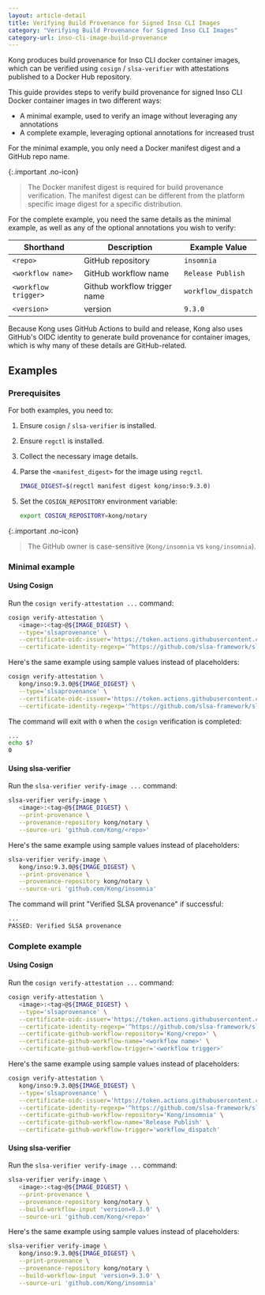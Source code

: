 ```yaml
---
layout: article-detail
title: Verifying Build Provenance for Signed Inso CLI Images
category: "Verifying Build Provenance for Signed Inso CLI Images"
category-url: inso-cli-image-build-provenance
---
```


Kong produces build provenance for Inso CLI docker container images, which can be verified using `cosign` / `slsa-verifier` with attestations published to a Docker Hub repository.

This guide provides steps to verify build provenance for signed Inso CLI Docker container images in two different ways:

* A minimal example, used to verify an image without leveraging any annotations
* A complete example, leveraging optional annotations for increased trust

For the minimal example, you only need a Docker manifest digest and a GitHub repo name.

{:.important .no-icon}
> The Docker manifest digest is required for build provenance verification. The manifest digest can be different from the platform specific image digest for a specific distribution.

For the complete example, you need the same details as the minimal example, as well as any of the optional annotations you wish to verify:

| Shorthand | Description | Example Value |
|---|---|---|
| `<repo>` | GitHub repository | `insomnia` |
| `<workflow name>` | GitHub workflow name | `Release Publish` |
| `<workflow trigger>` | Github workflow trigger name | `workflow_dispatch` |
| `<version>` | version | `9.3.0` |

Because Kong uses GitHub Actions to build and release, Kong also uses GitHub's OIDC identity to generate build provenance for container images, which is why many of these details are GitHub-related.

## Examples

### Prerequisites

For both examples, you need to:

1. Ensure `cosign` / `slsa-verifier` is installed.

2. Ensure `regctl` is installed.

3. Collect the necessary image details.

4. Parse the `<manifest_digest>` for the image using `regctl`.

   ```sh
   IMAGE_DIGEST=$(regctl manifest digest kong/inso:9.3.0)
   ```

5. Set the `COSIGN_REPOSITORY` environment variable:

   ```sh
   export COSIGN_REPOSITORY=kong/notary
   ```

{:.important .no-icon}
> The GitHub owner is case-sensitive (`Kong/insomnia` vs `kong/insomnia`).

### Minimal example

#### Using Cosign

Run the `cosign verify-attestation ...` command:

```sh
cosign verify-attestation \
   <image>:<tag>@${IMAGE_DIGEST} \
   --type='slsaprovenance' \
   --certificate-oidc-issuer='https://token.actions.githubusercontent.com' \
   --certificate-identity-regexp='^https://github.com/slsa-framework/slsa-github-generator/.github/workflows/generator_container_slsa3.yml@refs/tags/v[0-9]+.[0-9]+.[0-9]+$'
```

Here's the same example using sample values instead of placeholders:

```sh
cosign verify-attestation \
   kong/inso:9.3.0@${IMAGE_DIGEST} \
   --type='slsaprovenance' \
   --certificate-oidc-issuer='https://token.actions.githubusercontent.com' \
   --certificate-identity-regexp='^https://github.com/slsa-framework/slsa-github-generator/.github/workflows/generator_container_slsa3.yml@refs/tags/v[0-9]+.[0-9]+.[0-9]+$'
```

The command will exit with `0` when the `cosign` verification is completed:

```sh
...
echo $?
0
```

#### Using slsa-verifier

Run the `slsa-verifier verify-image ...` command:

```sh
slsa-verifier verify-image \
   <image>:<tag>@${IMAGE_DIGEST} \
   --print-provenance \
   --provenance-repository kong/notary \
   --source-uri 'github.com/Kong/<repo>'
```

Here's the same example using sample values instead of placeholders:

```sh
slsa-verifier verify-image \
   kong/inso:9.3.0@${IMAGE_DIGEST} \
   --print-provenance \
   --provenance-repository kong/notary \
   --source-uri 'github.com/Kong/insomnia'
```

The command will print "Verified SLSA provenance" if successful:

```sh
...
PASSED: Verified SLSA provenance
```

### Complete example

#### Using Cosign

Run the `cosign verify-attestation ...` command:

```sh
cosign verify-attestation \
   <image>:<tag>@${IMAGE_DIGEST} \
   --type='slsaprovenance' \
   --certificate-oidc-issuer='https://token.actions.githubusercontent.com' \
   --certificate-identity-regexp='^https://github.com/slsa-framework/slsa-github-generator/.github/workflows/generator_container_slsa3.yml@refs/tags/v[0-9]+.[0-9]+.[0-9]+$' \
   --certificate-github-workflow-repository='Kong/<repo>' \
   --certificate-github-workflow-name='<workflow name>' \
   --certificate-github-workflow-trigger='<workflow trigger>'
```

Here's the same example using sample values instead of placeholders:

```sh
cosign verify-attestation \
   kong/inso:9.3.0@${IMAGE_DIGEST} \
   --type='slsaprovenance' \
   --certificate-oidc-issuer='https://token.actions.githubusercontent.com' \
   --certificate-identity-regexp='^https://github.com/slsa-framework/slsa-github-generator/.github/workflows/generator_container_slsa3.yml@refs/tags/v[0-9]+.[0-9]+.[0-9]+$' \
   --certificate-github-workflow-repository='Kong/insomnia' \
   --certificate-github-workflow-name='Release Publish' \
   --certificate-github-workflow-trigger='workflow_dispatch'
```

#### Using slsa-verifier

Run the `slsa-verifier verify-image ...` command:

```sh
slsa-verifier verify-image \
   <image>:<tag>@${IMAGE_DIGEST} \
   --print-provenance \
   --provenance-repository kong/notary \
   --build-workflow-input 'version=9.3.0' \
   --source-uri 'github.com/Kong/<repo>'
```

Here's the same example using sample values instead of placeholders:

```sh
slsa-verifier verify-image \
   kong/inso:9.3.0@${IMAGE_DIGEST} \
   --print-provenance \
   --provenance-repository kong/notary \
   --build-workflow-input 'version=9.3.0' \
   --source-uri 'github.com/Kong/insomnia'
```
